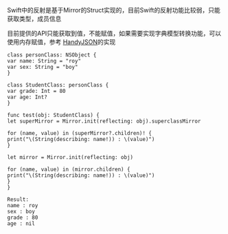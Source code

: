 Swift中的反射是基于Mirror的Struct实现的，目前Swift的反射功能比较弱，只能获取类型，成员信息

目前提供的API只能获取到值，不能赋值，如果需要实现字典模型转换功能，可以使用内存赋值，参考 [HandyJSON](https://github.com/alibaba/HandyJSON)的实现

```
class personClass: NSObject {
var name: String = "roy"
var sex: String = "boy"
}

class StudentClass: personClass {
var grade: Int = 80
var age: Int?
}

func test(obj: StudentClass) {
let superMirror = Mirror.init(reflecting: obj).superclassMirror

for (name, value) in (superMirror?.children)! {
print("\(String(describing: name!)) : \(value)")
}

let mirror = Mirror.init(reflecting: obj)

for (name, value) in (mirror.children) {
print("\(String(describing: name!)) : \(value)")
}
}
```

```
Result:
name : roy
sex : boy
grade : 80
age : nil
```





